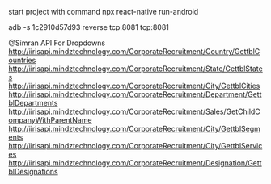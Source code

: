 start project with command
npx react-native run-android

adb -s 1c2910d57d93 reverse tcp:8081 tcp:8081


@Simran  API For Dropdowns
http://iirisapi.mindztechnology.com/CorporateRecruitment/Country/GettblCountries
http://iirisapi.mindztechnology.com/CorporateRecruitment/State/GettblStates
http://iirisapi.mindztechnology.com/CorporateRecruitment/City/GettblCities
http://iirisapi.mindztechnology.com/CorporateRecruitment/Department/GettblDepartments
http://iirisapi.mindztechnology.com/CorporateRecruitment/Sales/GetChildCompanyWithParentName
http://iirisapi.mindztechnology.com/CorporateRecruitment/City/GettblSegments
http://iirisapi.mindztechnology.com/CorporateRecruitment/City/GettblServices
http://iirisapi.mindztechnology.com/CorporateRecruitment/Designation/GettblDesignations

